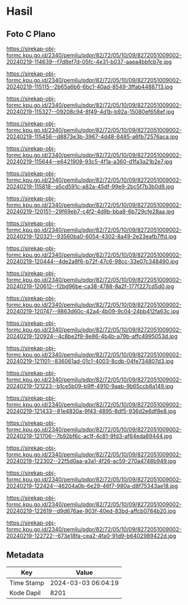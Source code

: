 # Hasil

## Foto C Plano

https://sirekap-obj-formc.kpu.go.id/2340/pemilu/pdpr/82/72/05/10/09/8272051009002-20240219-114639--f7d8ef7d-05fc-4e31-b037-aaea4bbfcb7e.jpg

https://sirekap-obj-formc.kpu.go.id/2340/pemilu/pdpr/82/72/05/10/09/8272051009002-20240219-115115--2b65a6b6-6bc1-40ad-8549-3ffab4488713.jpg

https://sirekap-obj-formc.kpu.go.id/2340/pemilu/pdpr/82/72/05/10/09/8272051009002-20240219-115327--09208c94-8f49-4d1b-b92a-15080ef658ef.jpg

https://sirekap-obj-formc.kpu.go.id/2340/pemilu/pdpr/82/72/05/10/09/8272051009002-20240219-115456--d8873e3b-3967-4d48-8485-a6fb72576aca.jpg

https://sirekap-obj-formc.kpu.go.id/2340/pemilu/pdpr/82/72/05/10/09/8272051009002-20240219-115644--e6421908-93c5-4f1a-a360-d1fa3a21b2e7.jpg

https://sirekap-obj-formc.kpu.go.id/2340/pemilu/pdpr/82/72/05/10/09/8272051009002-20240219-115818--a5cd591c-a82a-45df-99e9-2bc5f7b3b0d9.jpg

https://sirekap-obj-formc.kpu.go.id/2340/pemilu/pdpr/82/72/05/10/09/8272051009002-20240219-120151--29f69eb7-c4f2-4d9b-bba8-6b729cfe28aa.jpg

https://sirekap-obj-formc.kpu.go.id/2340/pemilu/pdpr/82/72/05/10/09/8272051009002-20240219-120321--93560ba0-6054-4302-8a49-2e23eafb7ffd.jpg

https://sirekap-obj-formc.kpu.go.id/2340/pemilu/pdpr/82/72/05/10/09/8272051009002-20240219-120444--4de2a8f6-b72f-47c6-98cc-33e07c348490.jpg

https://sirekap-obj-formc.kpu.go.id/2340/pemilu/pdpr/82/72/05/10/09/8272051009002-20240219-120612--f2bd96be-ca38-4788-8a2f-177f227cd5d0.jpg

https://sirekap-obj-formc.kpu.go.id/2340/pemilu/pdpr/82/72/05/10/09/8272051009002-20240219-120747--9863d60c-42a4-4b09-9c04-24bb412fa63c.jpg

https://sirekap-obj-formc.kpu.go.id/2340/pemilu/pdpr/82/72/05/10/09/8272051009002-20240219-120924--4c8be2f9-8e86-4b4b-a79b-affc4995053d.jpg

https://sirekap-obj-formc.kpu.go.id/2340/pemilu/pdpr/82/72/05/10/09/8272051009002-20240219-121101--836061ad-01c1-4003-8cdb-04fe734807d3.jpg

https://sirekap-obj-formc.kpu.go.id/2340/pemilu/pdpr/82/72/05/10/09/8272051009002-20240219-121223--b1ce5b09-b9ff-4910-9aab-9b65ccb8a149.jpg

https://sirekap-obj-formc.kpu.go.id/2340/pemilu/pdpr/82/72/05/10/09/8272051009002-20240219-121433--81e4830a-9f43-4895-8df5-936d2e6df8e8.jpg

https://sirekap-obj-formc.kpu.go.id/2340/pemilu/pdpr/82/72/05/10/09/8272051009002-20240219-121706--7b92bf6c-ac1f-4c81-9fd3-af64eda89444.jpg

https://sirekap-obj-formc.kpu.go.id/2340/pemilu/pdpr/82/72/05/10/09/8272051009002-20240219-122302--22f5d0aa-a3a1-4f26-ac59-270a4748b949.jpg

https://sirekap-obj-formc.kpu.go.id/2340/pemilu/pdpr/82/72/05/10/09/8272051009002-20240219-122424--46204a0b-6e29-46f7-980a-d8f75343ae18.jpg

https://sirekap-obj-formc.kpu.go.id/2340/pemilu/pdpr/82/72/05/10/09/8272051009002-20240219-122619--d9d676ae-903f-40ed-83bd-affcb0784b20.jpg

https://sirekap-obj-formc.kpu.go.id/2340/pemilu/pdpr/82/72/05/10/09/8272051009002-20240219-122722--673e18fa-cea2-4fa0-91d9-b6402989422d.jpg


## Metadata

| Key        | Value               |
| ---------- | ------------------- |
| Time Stamp | 2024-03-03 06:04:19 |
| Kode Dapil | 8201                |



